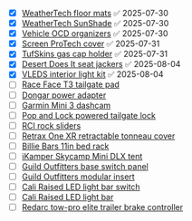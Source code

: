 - [x] [WeatherTech floor mats](https://www.weathertech.com/floorliner-digitalfit-toyota-tacoma.html?year=2023&wt_660-370_toyotatacomacab=660-5829_DoubleCab&wt_660-431_tacomatransmissiontype=660-7865_Automatic&wt_color=Black&wt_settype=1stand2ndRow&ymmSearch=true) ✅ 2025-07-30
- [x] [WeatherTech SunShade](https://www.weathertech.com/sunshade-toyota-tacoma.html?year=2023&wt_660-370_toyotatacomacab=660-5829_DoubleCab&ymmSearch=true) ✅ 2025-07-30
- [x] [Vehicle OCD organizers](https://baselayerlabs.com/car-organizers/car-organizer-set-2016-2023-toyota-tacoma/) ✅ 2025-07-30
- [x] [Screen ProTech cover](https://screenprotech.com/products/toyota-tacoma-screen-protech-kit?variant=35927574904985) ✅ 2025-07-31
- [x] [TufSkins gas cap holder](https://www.tufskinz.com/products/gas-cap-holder-toyota-tacoma?variant=32949192294496) ✅ 2025-07-31
- [x] [Desert Does It seat jackers](https://desertdoesit.com/products/2005-2023-toyota-tacoma-seat-jackers) ✅ 2025-08-04
- [x] [VLEDS interior light kit](https://tacomabeast.com/products/2016-2023-toyota-tacoma-full-interior-led-kit?_pos=2&_fid=6c7f9ca9f&_ss=c) ✅ 2025-08-04
- [ ] [Race Face T3 tailgate pad](https://www.raceface.com/products/t3-tailgate-pad?variant=40720988995666)
- [ ] [Dongar power adapter](https://dongar.tech/products/12pin-tacoma?sca_ref=1117365.8btKsBodin)
- [ ] [Garmin Mini 3 dashcam](https://www.garmin.com/en-US/p/1223369/)
- [ ] [Pop and Lock powered tailgate lock](https://www.tacomalifestyle.com/products/pop-lock-powered-tailgate-lock)
- [ ] [RCI rock sliders](https://rcimetalworks.com/product/2016-tacoma-rock-sliders/) 
- [ ] [Retrax One XR retractable tonneau cover](https://realtruck.com/p/retraxone-xr-tonneau-cover/v/toyota/tacoma/2023/)
- [ ] [Billie Bars 11in bed rack](https://billiebars.com/products/billiebars-tacoma-retrax-and-pace-edwards-t-slot-rack?variant=40436448985133)
- [ ] [iKamper Skycamp Mini DLX tent](https://ikamper.com/products/skycamp-dlx-mini) 
- [ ] [Guild Outfitters base switch panel](https://guildoutfitters.com/products/no-cut-base-switch-panel-for-3-short-switches)
- [ ] [Guild Outfitters modular insert](http://guildoutfitters.com/products/go-6?pr_prod_strat=pinned&pr_rec_id=c749d3f24&pr_rec_pid=7005503651994&pr_ref_pid=7066352353434&pr_seq=uniform)
- [ ] [Cali Raised LED light bar switch](https://caliraisedled.com/products/small-toyota-oem-style-light-bar-switch)
- [ ] [Cali Raised LED light bar](https://caliraisedled.com/products/second-32-light-bar-with-relocation-mounts-for-2016-2023-tacoma-stealth-bumper)
- [ ] [Redarc tow-pro elite trailer brake controller](https://www.redarcelectronics.com/us/tow-pro-elite-electric-brake-controller)
